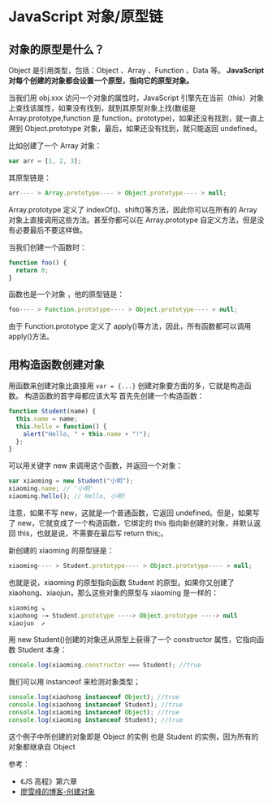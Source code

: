 # JavaScript 对象/原型链

## 对象的原型是什么？

Object 是引用类型，包括：Object 、Array 、Function 、Data 等。
**JavaScript 对每个创建的对象都会设置一个原型，指向它的原型对象。**

当我们用 obj.xxx 访问一个对象的属性时，JavaScript 引擎先在当前（this）对象上查找该属性，如果没有找到，就到其原型对象上找(数组是 Array.prototype,function 是 function。prototype)，如果还没有找到，就一直上溯到 Object.prototype 对象，最后，如果还没有找到，就只能返回 undefined。

比如创建了一个 Array 对象：

```js
var arr = [1, 2, 3];
```

其原型链是：

```js
arr---- > Array.prototype---- > Object.prototype---- > null;
```

Array.prototype 定义了 indexOf()、shift()等方法，因此你可以在所有的 Array 对象上直接调用这些方法。甚至你都可以在 Array.prototype 自定义方法，但是没有必要最后不要这样做。

当我们创建一个函数时：

```js
function foo() {
  return 0;
}
```

函数也是一个对象 ，他的原型链是：

```js
foo---- > Function.prototype---- > Object.prototype---- > null;
```

由于 Function.prototype 定义了 apply()等方法，因此，所有函数都可以调用 apply()方法。

## 用构造函数创建对象

用函数来创建对象比直接用 `var = {...}` 创建对象要方面的多，它就是构造函数。
构造函数的首字母都应该大写
首先先创建一个构造函数：

```js
function Student(name) {
  this.name = name;
  this.hello = function() {
    alert("Hello, " + this.name + "!");
  };
}
```

可以用关键字 new 来调用这个函数，并返回一个对象：

```js
var xiaoming = new Student("小明");
xiaoming.name; // '小明'
xiaoming.hello(); // Hello, 小明!
```

注意，如果不写 new，这就是一个普通函数，它返回 undefined。但是，如果写了 new，它就变成了一个构造函数，它绑定的 this 指向新创建的对象，并默认返回 this，也就是说，不需要在最后写 return this;。

新创建的 xiaoming 的原型链是：

```js
xiaoming---- > Student.prototype---- > Object.prototype---- > null;
```

也就是说，xiaoming 的原型指向函数 Student 的原型。如果你又创建了 xiaohong、xiaojun，那么这些对象的原型与 xiaoming 是一样的：

```js
xiaoming ↘
xiaohong -→ Student.prototype ----> Object.prototype ----> null
xiaojun  ↗
```

用 new Student()创建的对象还从原型上获得了一个 constructor 属性，它指向函数 Student 本身：

```js
console.log(xiaoming.constructor === Student); //true
```

我们可以用 instanceof 来检测对象类型；

```js
console.log(xiaohong instanceof Object); //true
console.log(xiaohong instanceof Student); //true
console.log(xiaoming instanceof Object); //true
console.log(xiaoming instanceof Student); //true
```

这个例子中所创建的对象即是 Object 的实例 也是 Student 的实例，因为所有的对象都继承自 Object

参考：

- 《JS 高程》第六章
- [廖雪峰的博客-创建对象](https://www.liaoxuefeng.com/wiki/001434446689867b27157e896e74d51a89c25cc8b43bdb3000/0014344997235247b53be560ab041a7b10360a567422a78000)
